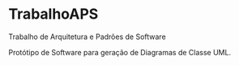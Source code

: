 # TrabalhoAPS
Trabalho de Arquitetura e Padrões de Software

Protótipo de Software para geração de Diagramas de Classe UML.
